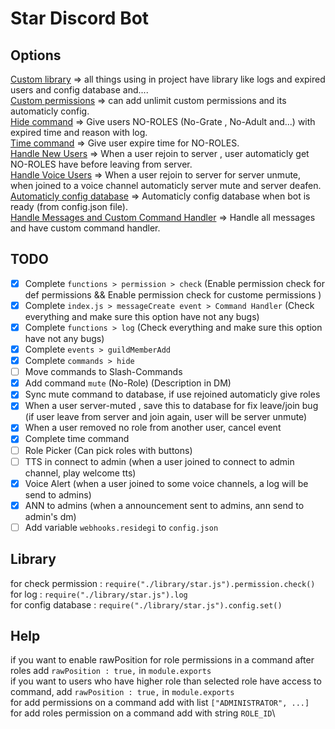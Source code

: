 # Star Discord Bot

## Options

[Custom library](https://github.com/Code-Williams/Star-Bot-Discord/tree/master/library) => all things using in project have library like logs and expired users and config database and....\
[Custom permissions](https://github.com/Code-Williams/Star-Bot-Discord/blob/master/library/permission.js) => can add unlimit custom permissions and its automaticly config.\
[Hide command](https://github.com/code-williams/star-bot-discord/blob/master/commands/hide.js) => Give users NO-ROLES (No-Grate , No-Adult and...) with expired time and reason with log.\
[Time command](https://github.com/Code-Williams/Star-Bot-Discord/blob/master/commands/time.js) => Give user expire time for NO-ROLES.\
[Handle New Users](https://github.com/Code-Williams/Star-Bot-Discord/blob/master/events/guildMemberAdd.js) => When a user rejoin to server , user automaticly get NO-ROLES have before leaving from server.\
[Handle Voice Users](https://github.com/Code-Williams/Star-Bot-Discord/blob/master/events/voiceStateUpdate.js) => When a user rejoin to server for server unmute, when joined to a voice channel automaticly server mute and server deafen.\
[Automaticly config database](https://github.com/Code-Williams/Star-Bot-Discord/blob/master/events/ready.js) => Automaticly config database when bot is ready (from config.json file).\
[Handle Messages and Custom Command Handler](https://github.com/Code-Williams/Star-Bot-Discord/blob/master/events/messageCreate.js) => Handle all messages and have custom command handler.

## TODO

- [x] Complete `functions > permission > check` (Enable permission check for def permissions && Enable permission check for custome permissions )
- [x] Complete `index.js > messageCreate event > Command Handler` (Check everything and make sure this option have not any bugs)
- [x] Complete `functions > log` (Check everything and make sure this option have not any bugs)
- [x] Complete `events > guildMemberAdd`
- [x] Complete `commands > hide`
- [ ] Move commands to Slash-Commands
- [x] Add command `mute` (No-Role) (Description in DM)
- [x] Sync mute command to database, if use rejoined automaticly give roles
- [x] When a user server-muted , save this to database for fix leave/join bug (if user leave from server and join again, user will be server unmute)
- [x] When a user removed no role from another user, cancel event
- [x] Complete time command
- [ ] Role Picker (Can pick roles with buttons)
- [ ] TTS in connect to admin (when a user joined to connect to admin channel, play welcome tts)
- [x] Voice Alert (when a user joined to some voice channels, a log will be send to admins)
- [x] ANN to admins (when a announcement sent to admins, ann send to admin's dm)
- [ ] Add variable `webhooks.residegi` to `config.json`

## Library

for check permission : `require("./library/star.js").permission.check()`\
for log : `require("./library/star.js").log`\
for config database : `require("./library/star.js").config.set()`

## Help

if you want to enable rawPosition for role permissions in a command after roles add `rawPosition : true,` in `module.exports`\
if you want to users who have higher role than selected role have access to command, add `rawPosition : true,` in `module.exports`\
for add permissions on a command add with list `["ADMINISTRATOR", ...]`\
for add roles permission on a command add with string `ROLE_ID`\

